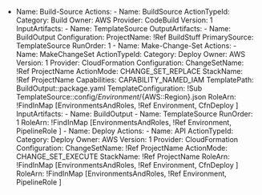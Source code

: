 - Name: Build-Source
          Actions:
            - Name: BuildSource
              ActionTypeId:
                Category: Build
                Owner: AWS
                Provider: CodeBuild
                Version: 1
              InputArtifacts:
                - Name: TemplateSource
              OutputArtifacts:
                - Name: BuildOutput
              Configuration:
                ProjectName: !Ref BuildStuff
                PrimarySource: TemplateSource
              RunOrder: 1
        - Name: Make-Change-Set
          Actions:
            - Name: MakeChangeSet
              ActionTypeId:
                Category: Deploy
                Owner: AWS
                Version: 1
                Provider: CloudFormation
              Configuration:
                ChangeSetName: !Ref ProjectName
                ActionMode: CHANGE_SET_REPLACE
                StackName: !Ref ProjectName
                Capabilities: CAPABILITY_NAMED_IAM
                TemplatePath: BuildOutput::package.yaml
                TemplateConfiguration: !Sub TemplateSource::config/${Environment}/${AWS::Region}.json
                RoleArn:
                  !FindInMap [EnvironmentsAndRoles, !Ref Environment, CfnDeploy ]
              InputArtifacts:
                - Name: BuildOutput
                - Name: TemplateSource
              RunOrder: 1
              RoleArn:
                  !FindInMap [EnvironmentsAndRoles, !Ref Environment, PipelineRole ]
        - Name: Deploy
          Actions:
            - Name: API
              ActionTypeId:
                Category: Deploy
                Owner: AWS
                Version: 1
                Provider: CloudFormation
              Configuration:
                ChangeSetName: !Ref ProjectName
                ActionMode: CHANGE_SET_EXECUTE
                StackName: !Ref ProjectName
                RoleArn:
                  !FindInMap [EnvironmentsAndRoles, !Ref Environment, CfnDeploy ]
              RoleArn:
                !FindInMap [EnvironmentsAndRoles, !Ref Environment, PipelineRole ]